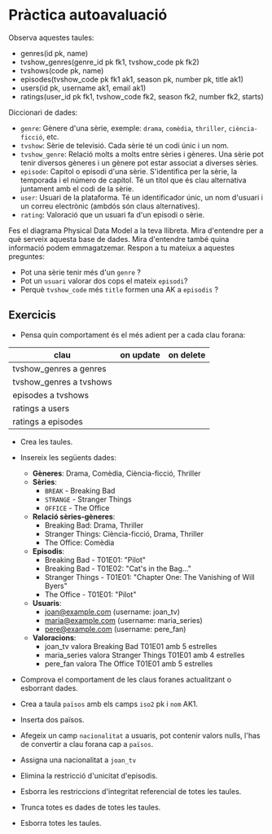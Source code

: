 # Pràctica autoavaluació

Observa aquestes taules:

* genres(id pk, name)
* tvshow_genres(genre_id pk fk1, tvshow_code pk fk2)
* tvshows(code pk, name)
* episodes(tvshow_code pk fk1 ak1, season pk, number pk, title ak1)
* users(id pk, username ak1, email ak1)
* ratings(user_id pk fk1, tvshow_code fk2, season fk2, number fk2, starts)

Diccionari de dades:

* `genre`: Gènere d'una sèrie, exemple: `drama`, `comèdia`, `thriller`, `ciència-ficció`, etc.
* `tvshow`: Sèrie de televisió. Cada sèrie té un codi únic i un nom.
* `tvshow_genre`: Relació molts a molts entre sèries i gèneres. Una sèrie pot tenir diversos gèneres i un gènere pot estar associat a diverses sèries.
* `episode`: Capítol o episodi d'una sèrie. S'identifica per la sèrie, la temporada i el número de capítol. Té un títol que és clau alternativa juntament amb el codi de la sèrie.
* `user`: Usuari de la plataforma. Té un identificador únic, un nom d'usuari i un correu electrònic (ambdós són claus alternatives).
* `rating`: Valoració que un usuari fa d'un episodi o sèrie. 

Fes el diagrama Physical Data Model a la teva llibreta. Mira d'entendre per a què serveix aquesta base de dades. Mira d'entendre també quina informació podem emmagatzemar. Respon a tu mateiux a aquestes preguntes:
* Pot una sèrie tenir més d'un `genre` ?
* Pot un `usuari` valorar dos cops el mateix `episodi`?
* Perquè `tvshow_code` més `title` formen una AK a `episodis` ?

## Exercicis

* Pensa quin comportament és el més adient per a cada clau forana:

| clau | on update | on delete |
|--|--|--|
| tvshow_genres a genres | | |
| tvshow_genres a tvshows | | |
| episodes a tvshows | | |
| ratings a users | | |
| ratings a episodes | | |


* Crea les taules.
* Insereix les següents dades:
   * **Gèneres**: Drama, Comèdia, Ciència-ficció, Thriller
   * **Sèries**:
     * `BREAK` - Breaking Bad
     * `STRANGE` - Stranger Things
     * `OFFICE` - The Office
   * **Relació sèries-gèneres**:
     * Breaking Bad: Drama, Thriller
     * Stranger Things: Ciència-ficció, Drama, Thriller
     * The Office: Comèdia
   * **Episodis**:
     * Breaking Bad - T01E01: "Pilot"
     * Breaking Bad - T01E02: "Cat's in the Bag..."
     * Stranger Things - T01E01: "Chapter One: The Vanishing of Will Byers"
     * The Office - T01E01: "Pilot"
   * **Usuaris**:
     * joan@example.com (username: joan_tv)
     * maria@example.com (username: maria_series)
     * pere@example.com (username: pere_fan)
   * **Valoracions**:
     * joan_tv valora Breaking Bad T01E01 amb 5 estrelles
     * maria_series valora Stranger Things T01E01 amb 4 estrelles
     * pere_fan valora The Office T01E01 amb 5 estrelles

* Comprova el comportament de les claus foranes actualitzant o esborrant dades.
* Crea a taula `països` amb els camps `iso2` pk i `nom` AK1.
* Inserta dos països.
* Afegeix un camp `nacionalitat` a usuaris, pot contenir valors nulls, l'has de convertir a clau forana cap a `països`.
* Assigna una nacionalitat a `joan_tv`
* Elimina la restricció d'unicitat d'episodis.
* Esborra les restriccions d'integritat referencial de totes les taules.
* Trunca totes es dades de totes les taules.
* Esborra totes les taules.